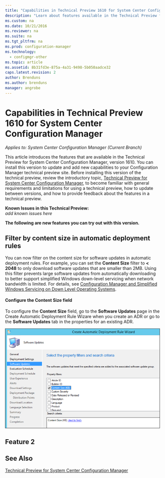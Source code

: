 ```yaml
---
title: "Capabilities in Technical Preview 1610 for System Center Configuration Manager"
description: "Learn about features available in the Technical Preview for System Center Configuration Manager, version 1610."
ms.custom: na
ms.date: 10/21/2016
ms.reviewer: na
ms.suite: na
ms.tgt_pltfrm: na
ms.prod: configuration-manager
ms.technology:
  - configmgr-other
ms.topic: article
ms.assetid: 8b31fd3e-875a-4a31-9498-5b050aadce32
caps.latest.revision: 2
author: Brenduns
ms.author: brenduns
manager: angrobe
---
```

# Capabilities in Technical Preview 1610 for System Center Configuration Manager

*Applies to: System Center Configuration Manager (Current Branch)*



This article introduces the features that are available in the Technical Preview for System Center Configuration Manager, version 1610. You can install this version to update and add new capabilities to your Configuration Manager technical preview site.      Before installing this version of the technical preview, review the introductory topic, [Technical Preview for System Center Configuration Manager](../../core/get-started/technical-preview.md), to become familiar with general requirements and limitations for using a technical preview, how to update between versions, and how to provide feedback about the features in a technical preview.    

**Known Issues in this Technical Preview:**  
*add known issues here*



**The following are new features you can try out with this version.**  

## Filter by content size in automatic deployment rules
You can now filter on the content size for software updates in automatic deployment rules. For example, you can set the **Content Size** filter to **< 2048** to only download software updates that are smaller than 2MB. Using this filter prevents large software updates from automatically downloading to better support simplified Windows down-level servicing when network bandwidth is limited. For details, see [Configuration Manager and Simplified Windows Servicing on Down Level Operating Systems](https://blogs.technet.microsoft.com/enterprisemobility/2016/10/07/configuration-manager-and-simplified-windows-servicing-on-down-level-operating-systems/).

#### Configure the Content Size field
To configure the **Content Size** field, go to the **Software Updates** page in the Create Automatic Deployment Rule Wizare when you create an ADR or go to the **Software Updates** tab in the properties for an existing ADR.

![Content size field](media/contentsizefield.png)

## Feature 2





## See Also
[Technical Preview for System Center Configuration Manager](../../core/get-started/technical-preview.md)
